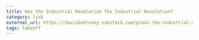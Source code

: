 ```yaml
---
title: Was the Industrial Revolution The Industrial Revolution?
category: link
external_url: https://daviskedrosky.substack.com/p/was-the-industrial-revolution-the
tags: takeoff
---
```


